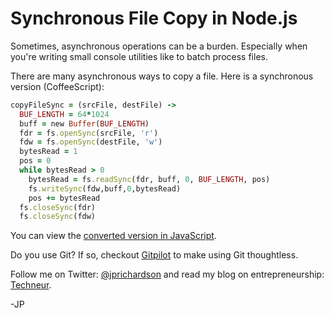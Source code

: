 <!--
author: JP Richardson
publish: Tue Nov 15 2011 21:58:04 GMT-0600 (CST)
status: publish
type: post
link: https://procbits.wordpress.com/2011/11/15/synchronous-file-copy-in-node-js/
tags: CoffeeScript, Node.js, JavaScript
slug: 2011/11/15/synchronous-file-copy-in-node-js
-->

Synchronous File Copy in Node.js
================================

Sometimes, asynchronous operations can be a burden. Especially when
you're writing small console utilities like to batch process files.

There are many asynchronous ways to copy a file. Here is a synchronous
version (CoffeeScript):

```ruby
copyFileSync = (srcFile, destFile) ->
  BUF_LENGTH = 64*1024
  buff = new Buffer(BUF_LENGTH)
  fdr = fs.openSync(srcFile, 'r')
  fdw = fs.openSync(destFile, 'w')
  bytesRead = 1
  pos = 0
  while bytesRead > 0
    bytesRead = fs.readSync(fdr, buff, 0, BUF_LENGTH, pos)
    fs.writeSync(fdw,buff,0,bytesRead)
    pos += bytesRead
  fs.closeSync(fdr)
  fs.closeSync(fdw)
```

You can view the [converted version in
JavaScript][url].

Do you use Git? If so, checkout [Gitpilot](http://gitpilot.com) to make
using Git thoughtless.

Follow me on Twitter: [@jprichardson](http://twitter.com/jprichardson)
and read my blog on entrepreneurship: [Techneur](http://techneur.com).

-JP

[url]: http://jashkenas.github.io/coffee-script/#try:copyFileSync%20%3D%20(srcFile%2C%20destFile)%20-%3E%0A%20%20BUF_LENGTH%20%3D%2064*1024%0A%20%20buff%20%3D%20new%20Buffer(BUF_LENGTH)%0A%20%20fdr%20%3D%20fs.openSync(srcFile%2C%20%22r%22)%0A%20%20fdw%20%3D%20fs.openSync(destFile%2C%20%22w%22)%0A%20%20bytesRead%20%3D%201%0A%20%20pos%20%3D%200%0A%20%20while%20bytesRead%20%3E%200%0A%20%20%20%20bytesRead%20%3D%20fs.readSync(fdr%2C%20buff%2C%200%2C%20BUF_LENGTH%2C%20pos)%0A%20%20%20%20fs.writeSync(fdw%2Cbuff%2C0%2CbytesRead)%0A%20%20%20%20pos%20%2B%3D%20bytesRead%0A%20%20fs.closeSync(fdr)%0A%20%20fs.closeSync(fdw)
